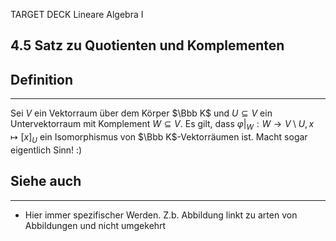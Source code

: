 TARGET DECK
Lineare Algebra I

4.5 Satz zu Quotienten und Komplementen
--
## Definition
***
Sei  $V$ ein Vektorraum über dem Körper $\Bbb K$ und $U \subseteq V$ ein Untervektorraum mit Komplement $W \subseteq V$. Es gilt, dass
$\varphi\vert_W: W \rightarrow V\setminus U, x\mapsto[x]_U$ ein Isomorphismus von $\Bbb K$-Vektorräumen ist. Macht sogar eigentlich Sinn! :) 
## Siehe auch
***
* Hier immer spezifischer Werden. Z.b. Abbildung linkt zu arten von Abbildungen und nicht umgekehrt
<!--ID: 1709384076001-->
